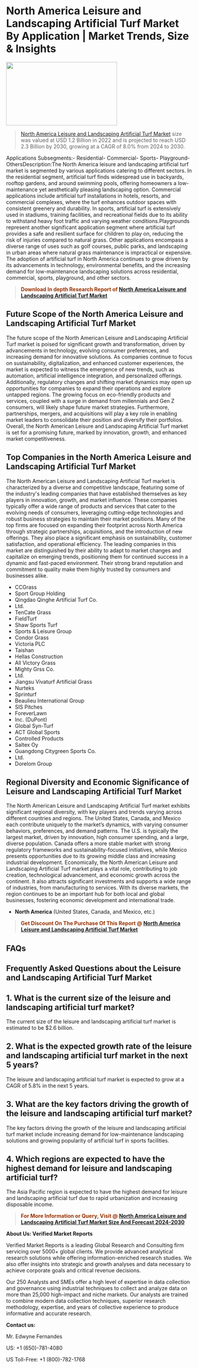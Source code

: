 <p><h1>North America Leisure and Landscaping Artificial Turf Market By Application | Market Trends, Size & Insights</h1><p><img class="aligncenter size-medium wp-image-105565" src="https://ffe5etoiles.com/wp-content/uploads/2025/01/MST7-300x171.png" alt="" width="300" height="171" /></p><blockquote><p><a href="https://www.verifiedmarketreports.com/download-sample/?rid=455456&utm_source=Github-NA&utm_medium=351" target="_blank">North America Leisure and Landscaping Artificial Turf Market</a> size was valued at USD 1.2 Billion in 2022 and is projected to reach USD 2.3 Billion by 2030, growing at a CAGR of 8.0% from 2024 to 2030.</p></blockquote>Applications Subsegments:- Residential- Commercial- Sports- Playground- OthersDescription:The North America leisure and landscaping artificial turf market is segmented by various applications catering to different sectors. In the residential segment, artificial turf finds widespread use in backyards, rooftop gardens, and around swimming pools, offering homeowners a low-maintenance yet aesthetically pleasing landscaping option. Commercial applications include artificial turf installations in hotels, resorts, and commercial complexes, where the turf enhances outdoor spaces with consistent greenery and durability. In sports, artificial turf is extensively used in stadiums, training facilities, and recreational fields due to its ability to withstand heavy foot traffic and varying weather conditions.Playgrounds represent another significant application segment where artificial turf provides a safe and resilient surface for children to play on, reducing the risk of injuries compared to natural grass. Other applications encompass a diverse range of uses such as golf courses, public parks, and landscaping in urban areas where natural grass maintenance is impractical or expensive. The adoption of artificial turf in North America continues to grow driven by its advancements in technology, environmental benefits, and the increasing demand for low-maintenance landscaping solutions across residential, commercial, sports, playground, and other sectors.</p><blockquote><p><span style="color: #993300;"><strong>Download In depth Research Report of <a href="https://www.verifiedmarketreports.com/download-sample/?rid=455456&utm_source=Github-NA&utm_medium=351">North America Leisure and Landscaping Artificial Turf Market</a></strong></span></p></blockquote><h2>Future Scope of the North America Leisure and Landscaping Artificial Turf Market</h2><p>The future scope of the North American Leisure and Landscaping Artificial Turf market is poised for significant growth and transformation, driven by advancements in technology, evolving consumer preferences, and increasing demand for innovative solutions. As companies continue to focus on sustainability, digitalization, and enhanced customer experiences, the market is expected to witness the emergence of new trends, such as automation, artificial intelligence integration, and personalized offerings. Additionally, regulatory changes and shifting market dynamics may open up opportunities for companies to expand their operations and explore untapped regions. The growing focus on eco-friendly products and services, coupled with a surge in demand from millennials and Gen Z consumers, will likely shape future market strategies. Furthermore, partnerships, mergers, and acquisitions will play a key role in enabling market leaders to consolidate their position and diversify their portfolios. Overall, the North American Leisure and Landscaping Artificial Turf market is set for a promising future, marked by innovation, growth, and enhanced market competitiveness.</p><h2>Top Companies in the North America Leisure and Landscaping Artificial Turf Market</h2><p>The North American Leisure and Landscaping Artificial Turf market is characterized by a diverse and competitive landscape, featuring some of the industry's leading companies that have established themselves as key players in innovation, growth, and market influence. These companies typically offer a wide range of products and services that cater to the evolving needs of consumers, leveraging cutting-edge technologies and robust business strategies to maintain their market positions. Many of the top firms are focused on expanding their footprint across North America through strategic partnerships, acquisitions, and the introduction of new offerings. They also place a significant emphasis on sustainability, customer satisfaction, and operational efficiency. The leading companies in this market are distinguished by their ability to adapt to market changes and capitalize on emerging trends, positioning them for continued success in a dynamic and fast-paced environment. Their strong brand reputation and commitment to quality make them highly trusted by consumers and businesses alike.</p><p><ul><li>CCGrass </li><li> Sport Group Holding </li><li> Qingdao Qinghe Artificial Turf Co. </li><li> Ltd. </li><li> TenCate Grass </li><li> FieldTurf </li><li> Shaw Sports Turf </li><li> Sports & Leisure Group </li><li> Condor Grass </li><li> Victoria PLC </li><li> Taishan </li><li> Hellas Construction </li><li> All Victory Grass </li><li> Mighty Grss Co. </li><li> Ltd. </li><li> Jiangsu Vivaturf Artificial Grass </li><li> Nurteks </li><li> Sprinturf </li><li> Beaulieu International Group </li><li> SIS Pitches </li><li> ForeverLawn </li><li> Inc. (DuPont) </li><li> Global Syn-Turf </li><li> ACT Global Sports </li><li> Controlled Products </li><li> Saltex Oy </li><li> Guangdong Citygreen Sports Co. </li><li> Ltd. </li><li> Dorelom Group</li></ul></p><h2>Regional Diversity and Economic Significance of Leisure and Landscaping Artificial Turf Market</h2><p>The North American Leisure and Landscaping Artificial Turf market exhibits significant regional diversity, with key players and trends varying across different countries and regions. The United States, Canada, and Mexico each contribute uniquely to the market’s dynamics, with varying consumer behaviors, preferences, and demand patterns. The U.S. is typically the largest market, driven by innovation, high consumer spending, and a large, diverse population. Canada offers a more stable market with strong regulatory frameworks and sustainability-focused initiatives, while Mexico presents opportunities due to its growing middle class and increasing industrial development. Economically, the North American Leisure and Landscaping Artificial Turf market plays a vital role, contributing to job creation, technological advancement, and economic growth across the continent. It also attracts significant investments and supports a wide range of industries, from manufacturing to services. With its diverse markets, the region continues to be an important hub for both local and global businesses, fostering economic development and international trade.</p><ul> <li><strong>North America</strong> (United States, Canada, and Mexico, etc.)</li></ul><blockquote><p><span style="color: #993300;"><strong>Get Discount On The Purchase Of This Report @ <a href="https://www.verifiedmarketreports.com/ask-for-discount/?rid=455456&utm_source=Github-NA&utm_medium=351">North America Leisure and Landscaping Artificial Turf Market</a></strong></span></p></blockquote><h2>FAQs</h2><p> <h2>Frequently Asked Questions about the Leisure and Landscaping Artificial Turf Market</h1> <h2>1. What is the current size of the leisure and landscaping artificial turf market?</div><div></h2> <p>The current size of the leisure and landscaping artificial turf market is estimated to be $2.6 billion.</p> <h2>2. What is the expected growth rate of the leisure and landscaping artificial turf market in the next 5 years?</div><div></h2> <p>The leisure and landscaping artificial turf market is expected to grow at a CAGR of 5.8% in the next 5 years.</p> <h2>3. What are the key factors driving the growth of the leisure and landscaping artificial turf market?</div><div></h2> <p>The key factors driving the growth of the leisure and landscaping artificial turf market include increasing demand for low-maintenance landscaping solutions and growing popularity of artificial turf in sports facilities.</p> <h2>4. Which regions are expected to have the highest demand for leisure and landscaping artificial turf?</div><div></h2> <p>The Asia Pacific region is expected to have the highest demand for leisure and landscaping artificial turf due to rapid urbanization and increasing disposable income.</p> <!-- and so on... --></body></html></p><blockquote><p><span style="color: #993300;"><strong>For More Information or Query, Visit @ <a href="https://www.verifiedmarketreports.com/product/leisure-and-landscaping-artificial-turf-market/">North America Leisure and Landscaping Artificial Turf Market Size And Forecast 2024-2030</a></strong></span></p></blockquote><p><strong>About Us: Verified Market Reports</strong></p><p>Verified Market Reports is a leading Global Research and Consulting firm servicing over 5000+ global clients. We provide advanced analytical research solutions while offering information-enriched research studies. We also offer insights into strategic and growth analyses and data necessary to achieve corporate goals and critical revenue decisions.</p><p>Our 250 Analysts and SMEs offer a high level of expertise in data collection and governance using industrial techniques to collect and analyze data on more than 25,000 high-impact and niche markets. Our analysts are trained to combine modern data collection techniques, superior research methodology, expertise, and years of collective experience to produce informative and accurate research.</p><p><strong>Contact us:</strong></p><p>Mr. Edwyne Fernandes</p><p>US: +1 (650)-781-4080</p><p>US Toll-Free: +1 (800)-782-1768</p>
